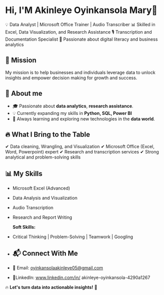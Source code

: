 # Hi, I'M Akinleye Oyinkansola Mary👋
💡 Data Analyst | Microsoft Office Trainer | Audio Transcriber
📊 Skilled in Excel, Data Visualization, and Research Assistance 
🎙 Transcription and Documentation Specialist 
🚀 Passionate about digital literacy and business analytics

## 🎯 Mission
My mission is to help businesses and individuals leverage data to unlock insights and empower decision making for growth and success.

## 📌 About me
- 🎓 Passionate about **data analytics**, **research assistance**.
- 💡 Currently expanding my skills in **Python, SQL, Power BI**
- 🚀 Always learning and exploring new technologies in the **data world**.

## 🔥 What I Bring to the Table
✔ Data cleaning, Wrangling, and Visualization
✔ Microsoft Office (Excel, Word, Powerpoint) expert
✔ Research and transcription services
✔ Strong analytical and problem-solving skills

## 📊 My Skills
- Microsoft Excel (Advanced)
- Data Analysis and Visualization
- Audio Transcription
- Research and Report Writing

   **Soft Skills:**
- Critical Thinking | Problem-Solving | Teamwork | Googling 

- ## 📬 Connect With Me
- 📩 Email: oyinkansolaakinleye05@gmail.com
- 🧾LinkedIn: www.linkedin.com/in/
akinleye-oyinkansola-4290a1267

🔥 **Let's turn data into actionable insights!** 🚀

